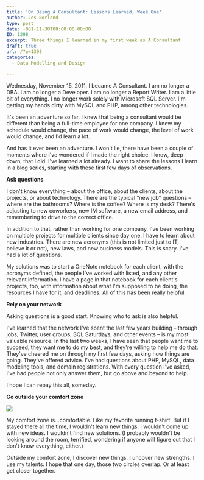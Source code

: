 ```yaml
---
title: 'On Being A Consultant: Lessons Learned, Week One'
author: Jes Borland
type: post
date: -001-11-30T00:00:00+00:00
ID: 1398
excerpt: Three things I learned in my first week as A Consultant
draft: true
url: /?p=1398
categories:
  - Data Modelling and Design

---
```

Wednesday, November 15, 2011, I became A Consultant. I am no longer a DBA. I am no longer a Developer. I am no longer a Report Writer. I am a little bit of everything. I no longer work solely with Microsoft SQL Server. I'm getting my hands dirty with MySQL and PHP, among other technologies. 

It's been an adventure so far. I knew that being a consultant would be different than being a full-time employee for one company. I knew my schedule would change, the pace of work would change, the level of work would change, and I'd learn a lot. 

And has it ever been an adventure. I won't lie, there have been a couple of moments where I've wondered if I made the right choice. I know, deep down, that I did. I've learned a lot already. I want to share the lessons I learn in a blog series, starting with these first few days of observations. 

**Ask questions** 

I don't know everything – about the office, about the clients, about the projects, or about technology. There are the typical “new job” questions – where are the bathrooms? Where is the coffee? Where is my desk? There's adjusting to new coworkers, new IM software, a new email address, and remembering to drive to the correct office. 

In addition to that, rather than working for one company, I've been working on multiple projects for multiple clients since day one. I have to learn about new industries. There are new acronyms (this is not limited just to IT, believe it or not), new laws, and new business models. This is scary. I've had a lot of questions. 

My solutions was to start a OneNote notebook for each client, with the acronyms defined, the people I've worked with listed, and any other relevant information. I have a page in that notebook for each client's projects, too, with information about what I'm supposed to be doing, the resources I have for it, and deadlines. All of this has been really helpful. 

**Rely on your network** 

Asking questions is a good start. Knowing who to ask is also helpful. 

I've learned that the network I've spent the last few years building – through jobs, Twitter, user groups, SQL Saturdays, and other events – is my most valuable resource. In the last two weeks, I have seen that people want me to succeed, they want me to do my best, and they're willing to help me do that. They've cheered me on through my first few days, asking how things are going. They've offered advice. I've had questions about PHP, MySQL, data modeling tools, and domain registrations. With every question I've asked, I've had people not only answer them, but go above and beyond to help. 

I hope I can repay this all, someday. 

**Go outside your comfort zone** 

![][1]

My comfort zone is...comfortable. Like my favorite running t-shirt. But if I stayed there all the time, I wouldn't learn new things. I wouldn't come up with new ideas. I wouldn't find new solutions. (I probably wouldn't be looking around the room, terrified, wondering if anyone will figure out that I don't know everything, either.) 

Outside my comfort zone, I discover new things. I uncover new strengths. I use my talents. I hope that one day, those two circles overlap. Or at least get closer together.

 [1]: /wp-content/uploads/users/grrlgeek/your-comfort-zone.jpg?mtime=1322622240 ""